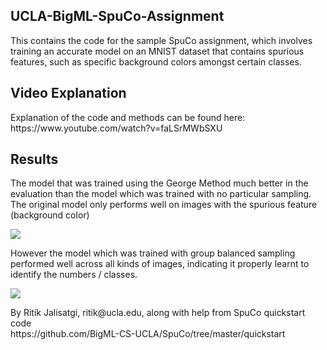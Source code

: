 ## UCLA-BigML-SpuCo-Assignment
<p>This contains the code for the sample SpuCo assignment, which involves training an accurate model on an MNIST dataset that contains spurious features, such as specific background colors amongst certain classes.</p>

## Video Explanation
<p>Explanation of the code and methods can be found here:<br>
https://www.youtube.com/watch?v=faLSrMWbSXU</p>

## Results
<p>The model that was trained using the George Method much better in the evaluation than the model which was trained with no particular sampling.
<br>The original model only performs well on images with the spurious feature (background color)</p>
<img src="https://github.com/user-attachments/assets/04ef4def-f7fa-44cb-8032-f86c08b31c44">
<p>However the model which was trained with group balanced sampling performed well across all kinds of images, indicating it properly learnt to identify the numbers / classes.</p>
<img src="https://github.com/user-attachments/assets/1652e5c2-8e62-4d02-a53d-e900c68b52e7">
<p>By Ritik Jalisatgi, ritik@ucla.edu, along with help from SpuCo quickstart code<br>
https://github.com/BigML-CS-UCLA/SpuCo/tree/master/quickstart</p>
